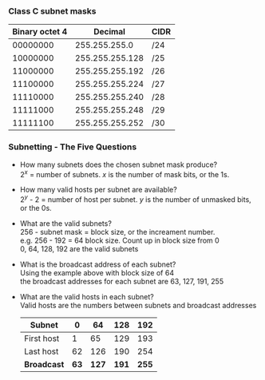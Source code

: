 ### Class C subnet masks

|Binary octet 4|Decimal|CIDR|
|-|-|-|
|00000000|255.255.255.0|/24|
|10000000|255.255.255.128|/25|
|11000000|255.255.255.192|/26|
|11100000|255.255.255.224|/27|
|11110000|255.255.255.240|/28|
|11111000|255.255.255.248|/29|
|11111100|255.255.255.252|/30|

### Subnetting - The Five Questions

- How many subnets does the chosen subnet mask produce?  
    2<sup>*x*</sup> = number of subnets. *x* is the number of mask bits, or the 1s.  

- How many valid hosts per subnet are available?  
    2<sup>*y*</sup> - 2 = number of host per subnet. *y* is the number of unmasked bits, or the 0s.  

- What are the valid subnets?  
    256 - subnet mask = block size, or the increament number.  
    e.g. 256 - 192 = 64 block size. Count up in block size from 0  
    0, 64, 128, 192 are the valid subnets  

- What is the broadcast address of each subnet?  
    Using the example above with block size of 64   
    the broadcast addresses for each subnet are 63, 127, 191, 255  

- What are the valid hosts in each subnet?  
    Valid hosts are the numbers between subnets and broadcast addresses  
    
    |Subnet|0|64|128|192|
    |-|-|-|-|-|
    |First host|1|65|129|193|
    |Last host|62|126|190|254|
    |**Broadcast**|**63**|**127**|**191**|**255**|



